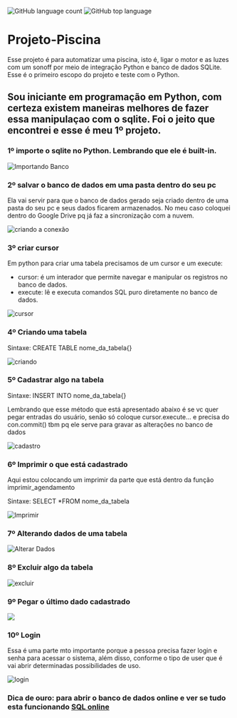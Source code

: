 ![GitHub language count](https://img.shields.io/github/languages/count/CodeXfull/Projeto-Piscina) ![GitHub top language](https://img.shields.io/github/languages/top/CodeXfull/Projeto-Piscina) 

# Projeto-Piscina
Esse projeto é para automatizar uma piscina, isto é, ligar o motor e as luzes com um sonoff por meio de integração Python e banco de dados SQLite. Esse é o primeiro escopo do projeto e teste com o Python. 

## Sou iniciante em programação em Python, com certeza existem maneiras melhores de fazer essa manipulaçao com o sqlite. Foi o jeito que encontrei e esse é meu 1º projeto.

### 1º importe o sqlite no Python. Lembrando que ele é built-in.
![Importando Banco](https://github.com/CodeXfull/Projeto-Piscina/blob/master/arquivos/importar.png)

### 2º salvar o banco de dados em uma pasta dentro do seu pc
Ela vai servir para que o banco de dados gerado seja criado dentro de uma pasta do seu pc e seus dados ficarem armazenados. No meu caso coloquei dentro do Google Drive pq já faz a sincronização com a nuvem.

![criando a conexão](https://github.com/CodeXfull/Projeto-Piscina/blob/master/arquivos/python.gif)

### 3º criar cursor
Em python para criar uma tabela precisamos de um cursor e um execute:
   * cursor: é um interador que permite navegar e manipular os registros no banco de dados.
   * execute: lê e executa comandos SQL puro diretamente no banco de dados. 
   
![cursor](https://github.com/CodeXfull/Projeto-Piscina/blob/master/arquivos/cursor.png)

### 4º Criando uma tabela

Sintaxe:
CREATE TABLE nome_da_tabela{}

![criando](https://github.com/CodeXfull/Projeto-Piscina/blob/master/arquivos/criar%20tabela.png)

### 5º Cadastrar algo na tabela

Sintaxe: 
INSERT INTO nome_da_tabela{} 

Lembrando que esse método que está apresentado abaixo é se vc quer pegar entradas do usuário, senão só coloque cursor.execute... e precisa do con.commit() tbm pq ele serve para gravar as alterações no banco de dados 

 ![cadastro](https://github.com/CodeXfull/Projeto-Piscina/blob/master/arquivos/cadastra_usuario.png)
 
 ### 6º Imprimir o que está cadastrado 
 Aqui estou colocando um imprimir da parte que está dentro da função imprimir_agendamento
 
 Sintaxe:
 SELECT *FROM nome_da_tabela
 
 ![Imprimir](https://github.com/CodeXfull/Projeto-Piscina/blob/master/arquivos/imprimir.png)
 
 ### 7º Alterando dados de uma tabela
 
 ![Alterar Dados](https://github.com/CodeXfull/Projeto-Piscina/blob/master/arquivos/alterar_dados.png)
 
 ### 8º Excluir algo da tabela 
 
 ![excluir](https://github.com/CodeXfull/Projeto-Piscina/blob/master/arquivos/excluir_algo_da_tabela.png)
 
 ### 9º Pegar o último dado cadastrado
 
 ![](https://github.com/CodeXfull/Projeto-Piscina/blob/master/arquivos/pega_ultimo_dado_cadastrado.png)
 
 ### 10º Login
 Essa é uma parte mto importante porque a pessoa precisa fazer login e senha para acessar o sistema, além disso, conforme o tipo de user que é vai abrir determinadas possibilidades de uso.
 
 ![login](https://github.com/CodeXfull/Projeto-Piscina/blob/master/arquivos/fazer_login.png)
 
 ### Dica de ouro: para abrir o banco de dados online e ver se tudo esta funcionando [SQL online](https://sqliteonline.com/)
